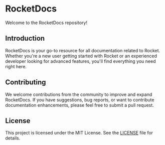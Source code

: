# RocketDocs

Welcome to the RocketDocs repository!

## Introduction

RocketDocs is your go-to resource for all documentation related to Rocket. Whether you're a new user getting started with Rocket or an experienced developer looking for advanced features, you'll find everything you need right here.

## Contributing

We welcome contributions from the community to improve and expand RocketDocs. If you have suggestions, bug reports, or want to contribute documentation enhancements, please feel free to submit a pull request.

## License

This project is licensed under the MIT License. See the [LICENSE](LICENSE.md) file for details.
